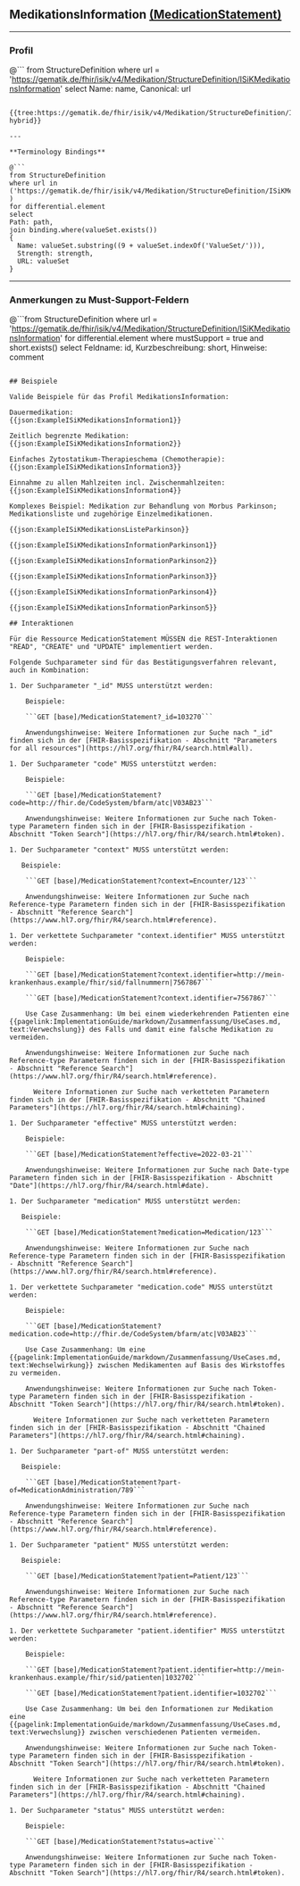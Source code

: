 ## MedikationsInformation [(MedicationStatement)](https://www.hl7.org/fhir/R4/medicationstatement.html)

---

### Profil

@```
from StructureDefinition where url = 'https://gematik.de/fhir/isik/v4/Medikation/StructureDefinition/ISiKMedikationsInformation' select Name: name, Canonical: url
```

{{tree:https://gematik.de/fhir/isik/v4/Medikation/StructureDefinition/ISiKMedikationsInformation, hybrid}}

---

**Terminology Bindings**

@```
from StructureDefinition
where url in ('https://gematik.de/fhir/isik/v4/Medikation/StructureDefinition/ISiKMedikationsInformation' )
for differential.element
select
Path: path,
join binding.where(valueSet.exists())
{
  Name: valueSet.substring((9 + valueSet.indexOf('ValueSet/'))),
  Strength: strength,
  URL: valueSet
}
```

---

### Anmerkungen zu Must-Support-Feldern

@```from
	StructureDefinition
where
    url = 'https://gematik.de/fhir/isik/v4/Medikation/StructureDefinition/ISiKMedikationsInformation'
for differential.element
where mustSupport = true
  and short.exists()
select
	Feldname: id, Kurzbeschreibung: short, Hinweise: comment
```

## Beispiele

Valide Beispiele für das Profil MedikationsInformation:

Dauermedikation:
{{json:ExampleISiKMedikationsInformation1}}

Zeitlich begrenzte Medikation:
{{json:ExampleISiKMedikationsInformation2}}

Einfaches Zytostatikum-Therapieschema (Chemotherapie):
{{json:ExampleISiKMedikationsInformation3}}

Einnahme zu allen Mahlzeiten incl. Zwischenmahlzeiten:
{{json:ExampleISiKMedikationsInformation4}}

Komplexes Beispiel: Medikation zur Behandlung von Morbus Parkinson; Medikationsliste und zugehörige Einzelmedikationen.

{{json:ExampleISiKMedikationsListeParkinson}}

{{json:ExampleISiKMedikationsInformationParkinson1}}

{{json:ExampleISiKMedikationsInformationParkinson2}}

{{json:ExampleISiKMedikationsInformationParkinson3}}

{{json:ExampleISiKMedikationsInformationParkinson4}}

{{json:ExampleISiKMedikationsInformationParkinson5}}

## Interaktionen

Für die Ressource MedicationStatement MÜSSEN die REST-Interaktionen "READ", "CREATE" und "UPDATE" implementiert werden.

Folgende Suchparameter sind für das Bestätigungsverfahren relevant, auch in Kombination:

1. Der Suchparameter "_id" MUSS unterstützt werden:

    Beispiele:

    ```GET [base]/MedicationStatement?_id=103270```

    Anwendungshinweise: Weitere Informationen zur Suche nach "_id" finden sich in der [FHIR-Basisspezifikation - Abschnitt "Parameters for all resources"](https://hl7.org/fhir/R4/search.html#all).

1. Der Suchparameter "code" MUSS unterstützt werden:

    Beispiele:

    ```GET [base]/MedicationStatement?code=http://fhir.de/CodeSystem/bfarm/atc|V03AB23```

    Anwendungshinweise: Weitere Informationen zur Suche nach Token-type Parametern finden sich in der [FHIR-Basisspezifikation - Abschnitt "Token Search"](https://hl7.org/fhir/R4/search.html#token).

1. Der Suchparameter "context" MUSS unterstützt werden:

   Beispiele:

    ```GET [base]/MedicationStatement?context=Encounter/123```

    Anwendungshinweise: Weitere Informationen zur Suche nach Reference-type Parametern finden sich in der [FHIR-Basisspezifikation - Abschnitt "Reference Search"](https://www.hl7.org/fhir/R4/search.html#reference).

1. Der verkettete Suchparameter "context.identifier" MUSS unterstützt werden:

    Beispiele:

    ```GET [base]/MedicationStatement?context.identifier=http://mein-krankenhaus.example/fhir/sid/fallnummern|7567867```

    ```GET [base]/MedicationStatement?context.identifier=7567867```

    Use Case Zusammenhang: Um bei einem wiederkehrenden Patienten eine {{pagelink:ImplementationGuide/markdown/Zusammenfassung/UseCases.md, text:Verwechslung}} des Falls und damit eine falsche Medikation zu vermeiden.

    Anwendungshinweise: Weitere Informationen zur Suche nach Reference-type Parametern finden sich in der [FHIR-Basisspezifikation - Abschnitt "Reference Search"](https://www.hl7.org/fhir/R4/search.html#reference).

	  Weitere Informationen zur Suche nach verketteten Parametern finden sich in der [FHIR-Basisspezifikation - Abschnitt "Chained Parameters"](https://hl7.org/fhir/R4/search.html#chaining).

1. Der Suchparameter "effective" MUSS unterstützt werden:

    Beispiele:

    ```GET [base]/MedicationStatement?effective=2022-03-21```

    Anwendungshinweise: Weitere Informationen zur Suche nach Date-type Parametern finden sich in der [FHIR-Basisspezifikation - Abschnitt "Date"](https://hl7.org/fhir/R4/search.html#date).

1. Der Suchparameter "medication" MUSS unterstützt werden:

   Beispiele:

    ```GET [base]/MedicationStatement?medication=Medication/123```

    Anwendungshinweise: Weitere Informationen zur Suche nach Reference-type Parametern finden sich in der [FHIR-Basisspezifikation - Abschnitt "Reference Search"](https://www.hl7.org/fhir/R4/search.html#reference).

1. Der verkettete Suchparameter "medication.code" MUSS unterstützt werden:

    Beispiele:

    ```GET [base]/MedicationStatement?medication.code=http://fhir.de/CodeSystem/bfarm/atc|V03AB23```

    Use Case Zusammenhang: Um eine {{pagelink:ImplementationGuide/markdown/Zusammenfassung/UseCases.md, text:Wechselwirkung}} zwischen Medikamenten auf Basis des Wirkstoffes zu vermeiden.

    Anwendungshinweise: Weitere Informationen zur Suche nach Token-type Parametern finden sich in der [FHIR-Basisspezifikation - Abschnitt "Token Search"](https://hl7.org/fhir/R4/search.html#token).

	  Weitere Informationen zur Suche nach verketteten Parametern finden sich in der [FHIR-Basisspezifikation - Abschnitt "Chained Parameters"](https://hl7.org/fhir/R4/search.html#chaining).

1. Der Suchparameter "part-of" MUSS unterstützt werden:

   Beispiele:

    ```GET [base]/MedicationStatement?part-of=MedicationAdministration/789```

    Anwendungshinweise: Weitere Informationen zur Suche nach Reference-type Parametern finden sich in der [FHIR-Basisspezifikation - Abschnitt "Reference Search"](https://www.hl7.org/fhir/R4/search.html#reference).

1. Der Suchparameter "patient" MUSS unterstützt werden:

   Beispiele:

    ```GET [base]/MedicationStatement?patient=Patient/123```

    Anwendungshinweise: Weitere Informationen zur Suche nach Reference-type Parametern finden sich in der [FHIR-Basisspezifikation - Abschnitt "Reference Search"](https://www.hl7.org/fhir/R4/search.html#reference).

1. Der verkettete Suchparameter "patient.identifier" MUSS unterstützt werden:

    Beispiele:

    ```GET [base]/MedicationStatement?patient.identifier=http://mein-krankenhaus.example/fhir/sid/patienten|1032702```

    ```GET [base]/MedicationStatement?patient.identifier=1032702```

    Use Case Zusammenhang: Um bei den Informationen zur Medikation eine {{pagelink:ImplementationGuide/markdown/Zusammenfassung/UseCases.md, text:Verwechslung}} zwischen verschiedenen Patienten vermeiden.

    Anwendungshinweise: Weitere Informationen zur Suche nach Token-type Parametern finden sich in der [FHIR-Basisspezifikation - Abschnitt "Token Search"](https://hl7.org/fhir/R4/search.html#token).

	  Weitere Informationen zur Suche nach verketteten Parametern finden sich in der [FHIR-Basisspezifikation - Abschnitt "Chained Parameters"](https://hl7.org/fhir/R4/search.html#chaining).

1. Der Suchparameter "status" MUSS unterstützt werden:

    Beispiele:

    ```GET [base]/MedicationStatement?status=active```

    Anwendungshinweise: Weitere Informationen zur Suche nach Token-type Parametern finden sich in der [FHIR-Basisspezifikation - Abschnitt "Token Search"](https://hl7.org/fhir/R4/search.html#token).
